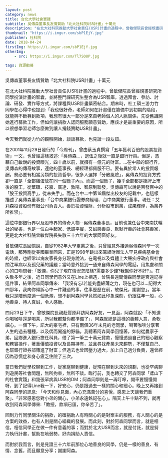 ```yaml
---
layout: post
category: news
title: 台北大學社會實踐
subtitle: 吳傳森董事長友情贊助「北大社科院USR計畫」十萬元
description: "在北大社科院推動大學社會責任(USR)計畫的過程中，曾敏傑院長曾經規畫研究所同學扮演計畫的智囊，並將整門課研究生整合為USR智庫..."
thumbnail: "https://i.imgur.com/sbP1EjY.jpg"
publisher: 社科院
date: 2018-04-24
firstImg: https://i.imgur.com/sbP1EjY.jpg
otherImg:
    - src: https://i.imgur.com/Tl7SO8P.jpg
    
tags: 資源勸募
---
```


吳傳森董事長友情贊助「北大社科院USR計畫」十萬元

在北大社科院推動大學社會責任(USR)計畫的過程中，曾敏傑院長曾經規畫研究所同學扮演計畫的智囊，並將整門課研究生整合為USR智庫，透過拜會、參訪、討論、研發、實作等方式，將課程與USR計畫緊密結合。期末時，社工碩三游力竹同學在心得中也提到:「我也很好奇，老師如何在計畫僅在籌備中到初期的階段，就能夠不斷募到款項，我想有很大一部分是來自老師個人的人脈關係，先從舊識開始進行募款工作，但如何讓捐款人認同服務願意贊助，應該才是最重要的原因，所以很想學習老師怎麼做到讓人捐錢贊助USR計畫」。

今天我們就從力竹的觀察開始，談談募款，也見證一段友誼。

在2001年11月29日發行的「今周刊」，曾由蔡玉貞撰寫「五年獲利百倍的股票投資術」一文，也曾經這樣敘述:「吳傳森…，退伍之後就一直是銀行行員。但是，憑藉自己敏銳的投資眼光，四十歲以前，就擁有一億元的財富。…在中部的銀行界，吳傳森的傳奇故事，連他的董事長、總經理都佩服不已。要有異於常人的投資報酬，勢必要有相當另類的投資哲學，很多人選擇「分散風險」，吳傳森的投資方式卻一直是「全部雞蛋放在同一個籃子內」。而這一個籃子，幾乎全部都是掛牌上市後的股王，從華碩、技嘉、廣達、敦陽、智原到聯發，吳傳森可以說是百發百中的「股王投資高手」，從未失手」。而在台中二中第18屆傑出校友的記載中，也這樣描述了吳傳森董事長:「台中商業銀行證券商經理、台中商業銀行董事。現任：艾莉森投資股份有限公司負責人。善於投資理財、分析股市創業，成果輝煌，為業界所推崇」。

這位中部銀行界以及股市界的傳奇人物--吳傳森董事長，目前也兼任台中東南扶輪社的秘書，也是一位白手起家、低調平實，又誠懇善良、默默行善的社會慈善家，更是北大社科院曾敏傑院長失散三十六年的大學同窗好友。

曾敏傑院長回憶說，自從1982年大學畢業之後，只曾經意外接過吳傳森同學一次電話，那時剛從美國畢業回來，正是1998年跳出來籌組財團法人罕見疾病基金會的時候，也經常以病友家長身分現身說法，在電視以及媒體上大聲疾呼政府與社會關注罕病以及孤兒藥的議題；當時意外接到一通來自傳森同學的電話，用焦慮和關心的口吻問著:「敏傑，你兒子現在情況怎麼樣?需要多少錢?我幫你好不好?」。在失散多年之後，近日同學們意外又在Line上相遇，曾院長還問傳森同學是否還記得這件事，結果阿森同學傳來: 「我沒有忘!若能夠盡綿薄之力，現在也可以…記得大四那年，我向你傾訴心中一件難過的事，往事歷歷在前，敏傑兄，謝謝您」。當年我只是陪他度過一個低潮，想不到阿森同學竟然如此印象深刻，仍跟往年一般，心地善良、待人真誠，令人感動。

四月23日下午，曾敏傑院長親赴豐原拜訪阿森好友，一見面，阿森就說:「不知道你喝咖啡還是喝茶，所以我都幫你都準備了」，阿森就總是這樣的善體人意，柔軟細心。一個下午，諾大的豪宅裡，只有兩個36年未見的老同學，喝著咖啡分享著人生的過去種種，以及偶而闖進的野貓。我聽著阿森同學回憶著，如何從農家子弟，回鄉進入銀行擔任科員，借了第一筆三十萬元貸款，慢慢透過自己的細心觀察和務實操作，著重價值投資以及長期持有，並且尋找產業未來趨勢，不僅幫自己、也幫銀行證券部賺進了財富；但過去也曾因壓力過大，加上自己過分負責，還曾經因為恐慌症和身心疲乏住院了三次。

當日我們從學校聊到工作，從家庭聊到健康，從現在聊到未來的規劃，也從罕病聊到遊民等社會問題，無所拘束，無所不談。臨行前，我也轉交了阿森同學「鳶山下的社會實踐」和幾張罕病與USR的DM；阿森同學則是一再叮嚀，開車要慢慢開呀，到了記得Line我一下，好安心，仍是跟過去一樣的關心和細心。晚上又再接到阿森同學的訊息: 「今天和你見面，內心充滿萬分的喜悅，感恩上天讓我們重聚」、「非常感恩您對小弟的關心，小弟永遠銘記在心」。隔天上午十點不到，就再收到阿森同學傳來:「教授，款項已匯，你辛苦了」。

回到力竹同學關注的捐款，的確捐助人有時關心的是對案主的服務，有人關心的是方案的效益，也有人則是關心組織的發展。而此刻，對於阿森同學而言，就是相信，相信同學正在做一件有意義的事；而對於北大USR而言，就是付託，就是努力執行計畫，幫助在地弱勢，好向捐助人責信。

而對於我而言，則是見證三十六年前那位心地善良的同學，仍是一樣的善良、有情、念舊，而且願意分享；謝謝阿森。